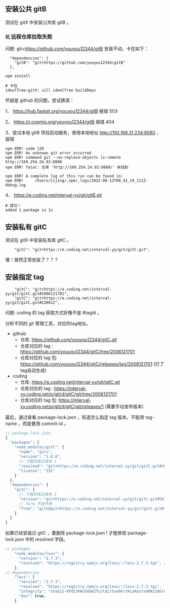 ## 安装公共 gitB
测试在 gitX 中安装公共库 gitB 。
### `坑` 远程仓库拉取失败
问题: git+https://github.com/youyou12344/gitB 安装不动，卡在如下：
``` shell
  "dependencies": {
    "gitB": "git+https://github.com/youyou12344/gitB"
  },
```
``` shell
npm install

# 卡住
idealTree:gitX: sill idealTree buildDeps
```
怀疑是 github 的问题，尝试换源：

1、 https://hub.fastgit.org/youyou12344/gitB 报错 503

2、 https://r.cnpmjs.org/youyou12344/gitB 报错 404

3、尝试本地 gitB 项目启动服务，使用本地地址 http://192.168.31.234:8080 ，报错
``` shell
npm ERR! code 128
npm ERR! An unknown git error occurred
npm ERR! command git --no-replace-objects ls-remote http://169.254.24.92:8080
npm ERR! fatal: 仓库 'http://169.254.24.92:8080/' 未找到

npm ERR! A complete log of this run can be found in:
npm ERR!     /Users/lijing/.npm/_logs/2022-06-12T08_41_24_111Z-debug.log
```

4、 https://e.coding.net/interval-yy/git/gitB.git
``` shell
# 成功！
added 1 package in 1s
```


## 安装私有 gitC
测试在 gitX 中安装私有库 gitC 。
``` shell
    "gitC": "git+https://e.coding.net/interval-yy/git/gitC.git",
```

嚯！居然正常安装了？？？


## 安装指定 tag
``` shell
    "gitC": "git+https://e.coding.net/interval-yy/git/gitC.git#2006121701",
    "gitC": "git+https://e.coding.net/interval-yy/git/gitC.git#220612",
```
问题: coding 的 tag 获取方式好像不是 #tagid 。


分析不同的 git 管理工具，对应的tag地址。
- github
  - 仓库: https://github.com/youyou12344/gitC.git
  - 仓库对应的 tag :  https://github.com/youyou12344/gitC/tree/2006121701
  - 仓库对应的 tag 包: https://github.com/youyou12344/gitC/releases/tag/2006121701 (打了tag自动生成)
- coding
  - 仓库: https://e.coding.net/interval-yy/git/gitC.git
  - 仓库对应的 tag : https://interval-yy.coding.net/p/git/d/gitC/git/tree/2006121701
  - 仓库对应的 tag 包: https://interval-yy.coding.net/p/git/d/gitC/git/releases/1 (需要手动发布版本)

最后，通过查看 package-lock.json ，知道怎么指定 tag 版本。不能用 tag-name ，而是要用 commit-id 。
``` js
// package-lock.json
{
  "packages": {
    "node_modules/gitC": {
      "name": "gitc",
      "version": "1.0.0",
      // 下载的真正版本 1
      "resolved": "git+https://e.coding.net/interval-yy/git/gitC.git#5970c05ae1a2f16ba7b9d84051ccd07f71abcdf7",
      "license": "ISC"
    }
  },
  "dependencies": {
    "gitC": {
      // 下载的真正版本 2
      "version": "git+https://e.coding.net/interval-yy/git/gitC.git#5970c05ae1a2f16ba7b9d84051ccd07f71abcdf7",
      // form 不起作用
      "from": "gitC@git+https://e.coding.net/interval-yy/git/gitC.git#f9956e2225b98bdf5255c7c396a198c77549f34e"
    }
  }
}
```
如果已经安装过 gitC ，要删除 package-lock.json ! 才能修改 package-lock.json 中的 resolved 字段。


``` js
// packages
    "node_modules/less": {
      "version": "2.7.3",
      "resolved": "https://registry.npmjs.org/less/-/less-2.7.3.tgz", // 下载源
    },
// dependencies
    "less": {
      "version": "2.7.3",
      "resolved": "https://registry.npmjs.org/less/-/less-2.7.3.tgz",
      "integrity": "sha512-KPdIJKWcEAb02TuJtaLrhue0krtRLoRoo7x6BNJIBelO00t/CCdJQUnHW5V34OnHMWzIktSalJxRO+FvytQlCQ==",
      "dev": true,
    }
```